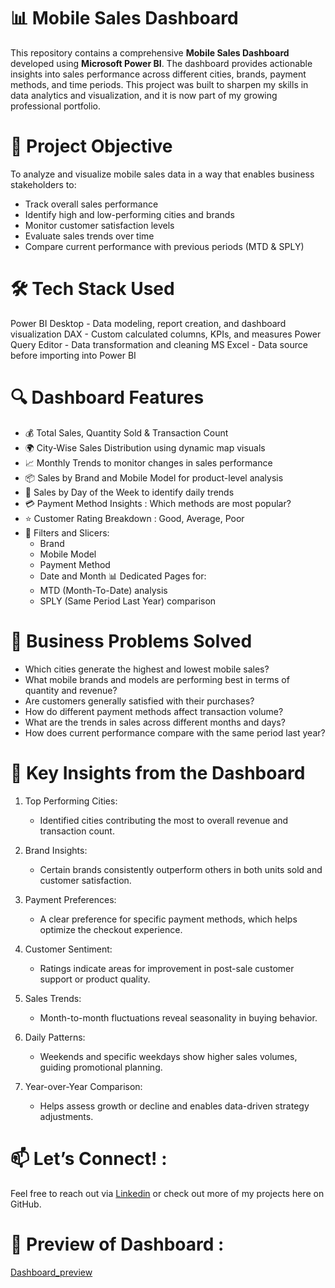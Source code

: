 # 📊 Mobile Sales Dashboard 

This repository contains a comprehensive **Mobile Sales Dashboard** developed using **Microsoft Power BI**. The dashboard provides actionable insights into sales performance across different cities, brands, payment methods, and time periods. This project was built to sharpen my skills in data analytics and visualization, and it is now part of my growing professional portfolio.



# 🧩 Project Objective

To analyze and visualize mobile sales data in a way that enables business stakeholders to:
- Track overall sales performance
- Identify high and low-performing cities and brands
- Monitor customer satisfaction levels
- Evaluate sales trends over time
- Compare current performance with previous periods (MTD & SPLY)



# 🛠️ Tech Stack Used

 Power BI Desktop - Data modeling, report creation, and dashboard visualization
 DAX - Custom calculated columns, KPIs, and measures 
 Power Query Editor - Data transformation and cleaning 
 MS Excel - Data source before importing into Power BI



# 🔍 Dashboard Features

- 💰 Total Sales, Quantity Sold & Transaction Count
- 🌍 City-Wise Sales Distribution using dynamic map visuals
- 📈 Monthly Trends to monitor changes in sales performance
- 📦 Sales by Brand and Mobile Model for product-level analysis
- 📆 Sales by Day of the Week to identify daily trends
- 💳 Payment Method Insights : Which methods are most popular?
- ⭐ Customer Rating Breakdown : Good, Average, Poor
- 🔄 Filters and Slicers:
  - Brand
  - Mobile Model
  - Payment Method
  - Date and Month
  📊 Dedicated Pages for:
  - MTD (Month-To-Date) analysis
  - SPLY (Same Period Last Year) comparison

 

# 🧠 Business Problems Solved

- Which cities generate the highest and lowest mobile sales?
- What mobile brands and models are performing best in terms of quantity and revenue? 
- Are customers generally satisfied with their purchases?
- How do different payment methods affect transaction volume?
- What are the trends in sales across different months and days?
- How does current performance compare with the same period last year?



# 🔎 Key Insights from the Dashboard

1. Top Performing Cities:
   - Identified cities contributing the most to overall revenue and transaction count.

2. Brand Insights:
   - Certain brands consistently outperform others in both units sold and customer satisfaction.

3. Payment Preferences:
   - A clear preference for specific payment methods, which helps optimize the checkout experience.

4. Customer Sentiment:
   - Ratings indicate areas for improvement in post-sale customer support or product quality.

5. Sales Trends:
   - Month-to-month fluctuations reveal seasonality in buying behavior.

6. Daily Patterns:
   - Weekends and specific weekdays show higher sales volumes, guiding promotional planning.

7. Year-over-Year Comparison:
   - Helps assess growth or decline and enables data-driven strategy adjustments.
  


# 📫 Let’s Connect! :
Feel free to reach out via [Linkedin](https://www.linkedin.com/in/mdarif46/) or check out more of my projects here on GitHub.




# 🔎 Preview of Dashboard :

  [Dashboard_preview](https://github.com/Analyst-Arif/Mobile-Sales-Dashboard/blob/main/Dashboard_Preview.png)




